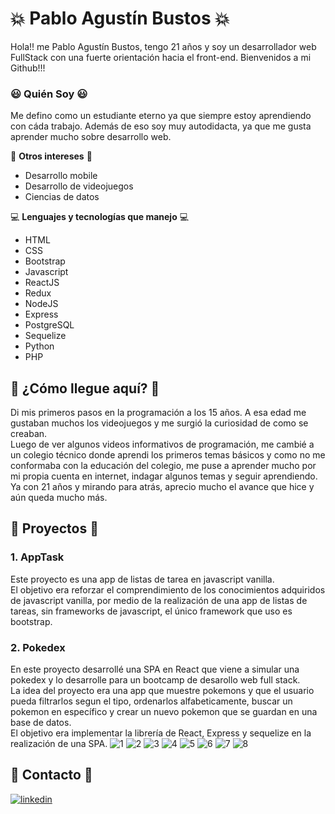 # :boom: Pablo Agustín Bustos :boom:
Hola!! me Pablo Agustín Bustos, tengo 21 años y soy un desarrollador web FullStack con una fuerte orientación hacia el front-end. Bienvenidos a mi Github!!!
### :smiley: Quién Soy :smiley:
Me defino como un estudiante eterno ya que siempre estoy aprendiendo con cáda trabajo. Además de eso soy muy autodidacta, ya que me gusta aprender mucho sobre desarrollo web.

:rocket: **Otros intereses** :rocket:
- Desarrollo mobile
- Desarrollo de videojuegos
- Ciencias de datos

:computer: **Lenguajes y tecnologías que manejo** :computer:
- HTML
- CSS
- Bootstrap
- Javascript
- ReactJS
- Redux
- NodeJS
- Express
- PostgreSQL
- Sequelize
- Python
- PHP

## :sparkler: ¿Cómo llegue aquí? :sparkler:
Di mis primeros pasos en la programación a los 15 años. A esa edad me gustaban muchos los videojuegos y me surgió la curiosidad de como se creaban. <br>
Luego de ver algunos videos informativos de programación, me cambié a un colegio técnico donde aprendi los primeros temas básicos y como no me conformaba con la educación del colegio, me puse a aprender mucho por mi propia cuenta en internet, indagar algunos temas y seguir aprendiendo.<br>
Ya con 21 años y mirando para atrás, aprecio mucho el avance que hice y aún queda mucho más.

## :file_folder: Proyectos :file_folder:
### 1. AppTask
Este proyecto es una app de listas de tarea en javascript vanilla. <br>El objetivo era reforzar el comprendimiento de los conocimientos adquiridos de javascript vanilla, por medio de la realización de una app de listas de tareas, sin frameworks de javascript, el único framework que uso es bootstrap.

### 2. Pokedex
En este proyecto desarrollé una SPA en React que viene a simular una pokedex y lo desarrolle para un bootcamp de desarollo web full stack. <br>La idea del proyecto era una app que muestre pokemons y que el usuario pueda filtrarlos segun el tipo, ordenarlos alfabeticamente, buscar un pokemon en específico y crear un nuevo pokemon que se guardan en una base de datos.<br>El objetivo era implementar la librería de React, Express y sequelize en la realización de una SPA.
![1](https://user-images.githubusercontent.com/73220693/145925141-f4095267-4894-453e-bb29-17a8510570d2.PNG)
![2](https://user-images.githubusercontent.com/73220693/145925151-14f1ef51-9895-4206-b4b6-5feaa8b071bd.PNG)
![3](https://user-images.githubusercontent.com/73220693/145925152-b24f7804-dc37-4cc9-a514-9a0aad57f490.PNG)
![4](https://user-images.githubusercontent.com/73220693/145925155-146bfbb9-9254-4bf8-8da3-851d5a6edc9b.PNG)
![5](https://user-images.githubusercontent.com/73220693/145925159-1be7bbe3-e565-4c43-ad9c-587292377da6.PNG)
![6](https://user-images.githubusercontent.com/73220693/145925160-fd468ebf-312b-4e15-a2f4-94d1cc9ca9bf.PNG)
![7](https://user-images.githubusercontent.com/73220693/145925163-c7073c45-9d6f-472f-800b-5b4ae4206b25.PNG)
![8](https://user-images.githubusercontent.com/73220693/145925165-916fce1e-3d5c-4bca-8a15-140cca2c5618.PNG)


## :calling: Contacto :calling:
[![linkedin](https://img.shields.io/badge/linkedin-0A66C2?style=for-the-badge&logo=linkedin&logoColor=white)](https://www.linkedin.com/in/pablo-bustos-/)
